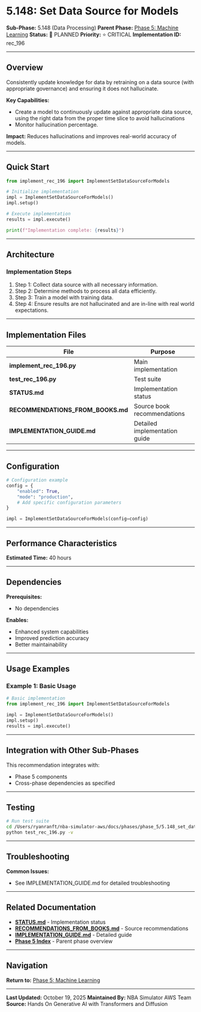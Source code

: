 # 5.148: Set Data Source for Models

**Sub-Phase:** 5.148 (Data Processing)
**Parent Phase:** [Phase 5: Machine Learning](../PHASE_5_INDEX.md)
**Status:** 🔵 PLANNED
**Priority:** ⭐ CRITICAL
**Implementation ID:** rec_196

---

## Overview

Consistently update knowledge for data by retraining on a data source (with appropriate governance) and ensuring it does not hallucinate.

**Key Capabilities:**
- Create a model to continuously update against appropriate data source, using the right data from the proper time slice to avoid hallucinations
- Monitor hallucination percentage.

**Impact:**
Reduces hallucinations and improves real-world accuracy of models.

---

## Quick Start

```python
from implement_rec_196 import ImplementSetDataSourceForModels

# Initialize implementation
impl = ImplementSetDataSourceForModels()
impl.setup()

# Execute implementation
results = impl.execute()

print(f"Implementation complete: {results}")
```

---

## Architecture

### Implementation Steps

1. Step 1: Collect data source with all necessary information.
2. Step 2: Determine methods to process all data efficiently.
3. Step 3: Train a model with training data.
4. Step 4: Ensure results are not hallucinated and are in-line with real world expectations.

---

## Implementation Files

| File | Purpose |
|------|---------|
| **implement_rec_196.py** | Main implementation |
| **test_rec_196.py** | Test suite |
| **STATUS.md** | Implementation status |
| **RECOMMENDATIONS_FROM_BOOKS.md** | Source book recommendations |
| **IMPLEMENTATION_GUIDE.md** | Detailed implementation guide |

---

## Configuration

```python
# Configuration example
config = {
    "enabled": True,
    "mode": "production",
    # Add specific configuration parameters
}

impl = ImplementSetDataSourceForModels(config=config)
```

---

## Performance Characteristics

**Estimated Time:** 40 hours

---

## Dependencies

**Prerequisites:**
- No dependencies

**Enables:**
- Enhanced system capabilities
- Improved prediction accuracy
- Better maintainability

---

## Usage Examples

### Example 1: Basic Usage

```python
# Basic implementation
from implement_rec_196 import ImplementSetDataSourceForModels

impl = ImplementSetDataSourceForModels()
impl.setup()
results = impl.execute()
```

---

## Integration with Other Sub-Phases

This recommendation integrates with:
- Phase 5 components
- Cross-phase dependencies as specified

---

## Testing

```bash
# Run test suite
cd /Users/ryanranft/nba-simulator-aws/docs/phases/phase_5/5.148_set_data_source_for_models
python test_rec_196.py -v
```

---

## Troubleshooting

**Common Issues:**
- See IMPLEMENTATION_GUIDE.md for detailed troubleshooting

---

## Related Documentation

- **[STATUS.md](STATUS.md)** - Implementation status
- **[RECOMMENDATIONS_FROM_BOOKS.md](RECOMMENDATIONS_FROM_BOOKS.md)** - Source recommendations
- **[IMPLEMENTATION_GUIDE.md](IMPLEMENTATION_GUIDE.md)** - Detailed guide
- **[Phase 5 Index](../PHASE_5_INDEX.md)** - Parent phase overview

---

## Navigation

**Return to:** [Phase 5: Machine Learning](../PHASE_5_INDEX.md)

---

**Last Updated:** October 19, 2025
**Maintained By:** NBA Simulator AWS Team
**Source:** Hands On Generative AI with Transformers and Diffusion
